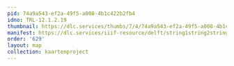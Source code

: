 ```yaml
---
pid: 74a9a543-ef2a-49f5-a008-4b1c422b2fb4
idno: TRL-12.1.2.19
thumbnail: https://dlc.services/thumbs/7/4/74a9a543-ef2a-49f5-a008-4b1c422b2fb4/full/400,339/0/default.jpg
manifest: https://dlc.services/iiif-resource/delft/string1string2string3/kaartenproject-2007/TRL-12.1.2.19
order: '629'
layout: map
collection: kaartenproject
---
```

